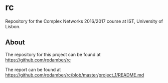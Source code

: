 # rc
Repository for the Complex Networks 2016/2017 course at IST, University of Lisbon.

## About
The repository for this project can be found at https://github.com/rodamber/rc

The report can be found at https://github.com/rodamber/rc/blob/master/project_1/README.md

